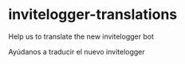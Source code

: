 # invitelogger-translations

Help us to translate the new invitelogger bot

Ayúdanos a traducir el nuevo invitelogger
